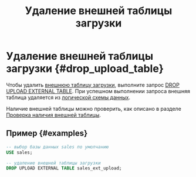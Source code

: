 ﻿---
layout: default
title: Удаление внешней таблицы загрузки
nav_order: 11
parent: Управление схемой данных
grand_parent: Работа с системой
has_children: false
---

# Удаление внешней таблицы загрузки {#drop_upload_table}

Чтобы удалить [внешнюю таблицу загрузки](../../../overview/main_concepts/external_table/external_table.md), 
выполните запрос [DROP UPLOAD EXTERNAL TABLE](../../../reference/sql_plus_requests/DROP_UPLOAD_EXTERNAL_TABLE/DROP_UPLOAD_EXTERNAL_TABLE.md). 
При успешном выполнении запроса внешняя таблица удаляется из 
[логической схемы данных](../../../overview/main_concepts/logical_schema/logical_schema.md).

Наличие внешней таблицы можно проверить, как описано в разделе [Проверка наличия внешней таблицы](../entity_presence_check/entity_presence_check.md#ext_table_check).

## Пример {#examples}

```sql
-- выбор базы данных sales по умолчанию
USE sales;

-- удаление внешней таблицы загрузки
DROP UPLOAD EXTERNAL TABLE sales_ext_upload;
```